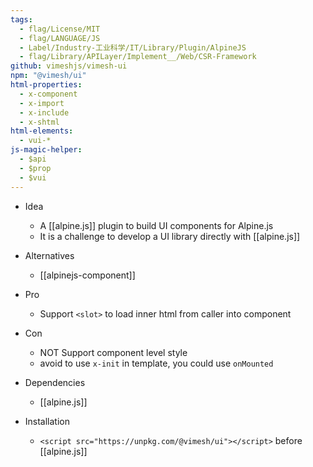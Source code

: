 ```yaml
---
tags:
  - flag/License/MIT
  - flag/LANGUAGE/JS
  - Label/Industry-工业科学/IT/Library/Plugin/AlpineJS
  - flag/Library/APILayer/Implement__/Web/CSR-Framework
github: vimeshjs/vimesh-ui
npm: "@vimesh/ui"
html-properties:
  - x-component
  - x-import
  - x-include
  - x-shtml
html-elements:
  - vui-*
js-magic-helper:
  - $api
  - $prop
  - $vui
---
```


- Idea
    - A [[alpine.js]] plugin to build UI components for Alpine.js
    - It is a challenge to develop a UI library directly with [[alpine.js]]

- Alternatives
    - [[alpinejs-component]]

- Pro
    - Support `<slot>` to load inner html from caller into component

- Con
    - NOT Support component level style
    - avoid to use `x-init` in template, you could use `onMounted`

- Dependencies
    - [[alpine.js]]

- Installation
    - `<script src="https://unpkg.com/@vimesh/ui"></script>` before [[alpine.js]]
